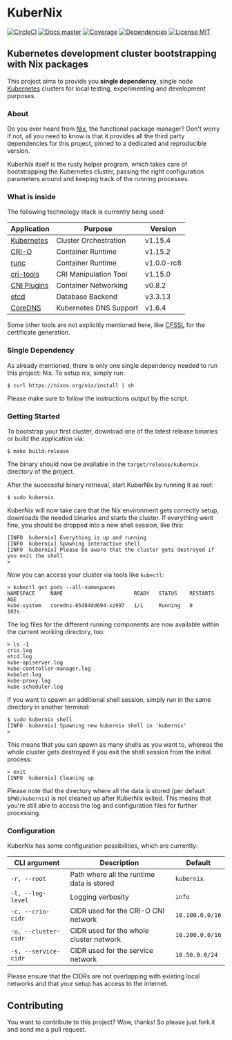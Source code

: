 # KuberNix

[![CircleCI](https://circleci.com/gh/saschagrunert/kubernix.svg?style=shield)](https://circleci.com/gh/saschagrunert/kubernix)
[![Docs master](https://img.shields.io/badge/doc-master-orange.svg)](https://saschagrunert.github.io/kubernix/doc/kubernix/index.html)
[![Coverage](https://codecov.io/gh/saschagrunert/kubernix/branch/master/graph/badge.svg)](https://codecov.io/gh/saschagrunert/kubernix)
[![Dependencies](https://deps.rs/repo/github/saschagrunert/kubernix/status.svg)](https://deps.rs/repo/github/saschagrunert/kubernix)
[![License MIT](https://img.shields.io/badge/license-MIT-blue.svg)](https://github.com/saschagrunert/kubernix/blob/master/LICENSE)

## Kubernetes development cluster bootstrapping with Nix packages

This project aims to provide you **single dependency**, single node
[Kubernetes][1] clusters for local testing, experimenting and development
purposes.

[1]: https://kubernetes.io

### About

Do you ever heard from [Nix][2], the functional package manager? Don't worry if
not, all you need to know is that it provides all the third party dependencies
for this project, pinned to a dedicated and reproducible version.

[2]: https://nixos.org/nix

KuberNix itself is the rusty helper program, which takes care of bootstrapping
the Kubernetes cluster, passing the right configuration parameters around and
keeping track of the running processes.

### What is inside

The following technology stack is currently being used:

| Application       |  Purpose               | Version    |
| ----------------- | ---------------------- | ---------- |
| [Kubernetes][10]  | Cluster Orchestration  | v1.15.4    |
| [CRI-O][11]       | Container Runtime      | v1.15.2    |
| [runc][12]        | Container Runtime      | v1.0.0-rc8 |
| [cri-tools][13]   | CRI Manipulation Tool  | v1.15.0    |
| [CNI Plugins][14] | Container Networking   | v0.8.2     |
| [etcd][15]        | Database Backend       | v3.3.13    |
| [CoreDNS][16]     | Kubernetes DNS Support | v1.6.4     |

[10]: https://github.com/kubernetes/kubernetes
[11]: https://github.com/cri-o/cri-o
[12]: https://github.com/opencontainers/runc
[13]: https://github.com/kubernetes-sigs/cri-tools
[14]: https://github.com/containernetworking/plugins
[15]: https://github.com/etcd-io/etcd
[16]: https://github.com/coredns/coredns

Some other tools are not explicitly mentioned here, like [CFSSL][16] for the
certificate generation.

[16]: https://github.com/cloudflare/cfssl

### Single Dependency

As already mentioned, there is only one single dependency needed to run this
project: Nix. To setup nix, simply run:

```shell
$ curl https://nixos.org/nix/install | sh
```

Please make sure to follow the instructions output by the script.

### Getting Started

To bootstrap your first cluster, download one of the latest release binaries or
build the application via:

```shell
$ make build-release
```

The binary should now be available in the `target/release/kubernix` directory of
the project.

After the successful binary retrieval, start KuberNix by running it as root:

```
$ sudo kubernix
```

KuberNix will now take care that the Nix environment gets correctly setup,
downloads the needed binaries and starts the cluster. If everything went fine,
you should be dropped into a new shell session, like this:

```
[INFO  kubernix] Everything is up and running
[INFO  kubernix] Spawning interactive shell
[INFO  kubernix] Please be aware that the cluster gets destroyed if you exit the shell
>
```

Now you can access your cluster via tools like `kubectl`:

```
> kubectl get pods --all-namespaces
NAMESPACE     NAME                       READY   STATUS    RESTARTS   AGE
kube-system   coredns-85d84dd694-xz997   1/1     Running   0          102s
```

The log files for the different running components are now available within the
current working directory, too:

```
> ls -1
crio.log
etcd.log
kube-apiserver.log
kube-controller-manager.log
kubelet.log
kube-proxy.log
kube-scheduler.log
```

If you want to spawn an additional shell session, simply run in the same
directory in another terminal:

```
$ sudo kubernix shell
[INFO  kubernix] Spawning new kubernix shell in 'kubernix'
>
```

This means that you can spawn as many shells as you want to, whereas the whole
cluster gets destroyed if you exit the shell session from the initial process:

```
> exit
[INFO  kubernix] Cleaning up
```

Please note that the directory where all the data is stored (per default
`$PWD/kubernix`) is not cleaned up after KuberNix exited. This means that you're
still able to access the log and configuration files for further processing.

### Configuration

KuberNix has some configuration possibilities, which are currently:

| CLI argument         | Description                               | Default         |
| -------------------- | ----------------------------------------- | --------------- |
| `-r, --root`         | Path where all the runtime data is stored | `kubernix`      |
| `-l, --log-level`    | Logging verbosity                         | `info`          |
| `-c, --crio-cidr`    | CIDR used for the CRI-O CNI network       | `10.100.0.0/16` |
| `-u, --cluster-cidr` | CIDR used for the whole cluster network   | `10.200.0.0/16` |
| `-s, --service-cidr` | CIDR used for the service network         | `10.50.0.0/24`  |

Please ensure that the CIDRs are not overlapping with existing local networks
and that your setup has access to the internet.

## Contributing

You want to contribute to this project? Wow, thanks! So please just fork it and
send me a pull request.
